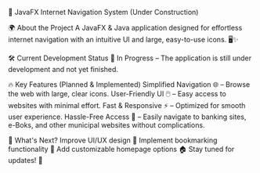 🚧 JavaFX Internet Navigation System (Under Construction)

🌍 About the Project
A JavaFX & Java application designed for effortless internet navigation with an intuitive UI and large, easy-to-use icons. 🖥️✨

🛠️ Current Development Status
🚀 In Progress – The application is still under development and not yet finished.

🔥 Key Features (Planned & Implemented)
Simplified Navigation 🌐 – Browse the web with large, clear icons.
User-Friendly UI 🖱️ – Easy access to websites with minimal effort.
Fast & Responsive ⚡ – Optimized for smooth user experience.
Hassle-Free Access 🏦 – Easily navigate to banking sites, e-Boks, and other municipal websites without complications.

📅 What's Next?
Improve UI/UX design 🎨
Implement bookmarking functionality 📌
Add customizable homepage options 🏠
Stay tuned for updates! 🚀
